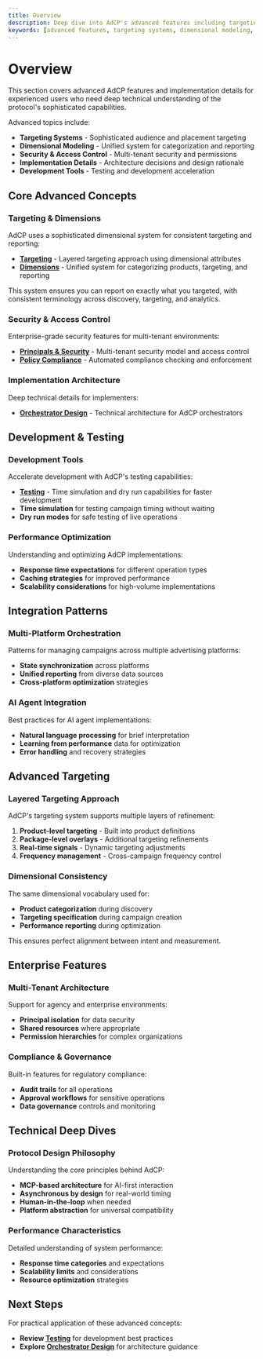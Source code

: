 ```yaml
---
title: Overview
description: Deep dive into AdCP's advanced features including targeting systems, dimensional modeling, security, and implementation details.
keywords: [advanced features, targeting systems, dimensional modeling, security, implementation, technical details]
---
```


# Overview

This section covers advanced AdCP features and implementation details for experienced users who need deep technical understanding of the protocol's sophisticated capabilities.

Advanced topics include:

- **Targeting Systems** - Sophisticated audience and placement targeting
- **Dimensional Modeling** - Unified system for categorization and reporting  
- **Security & Access Control** - Multi-tenant security and permissions
- **Implementation Details** - Architecture decisions and design rationale
- **Development Tools** - Testing and development acceleration

## Core Advanced Concepts

### Targeting & Dimensions
AdCP uses a sophisticated dimensional system for consistent targeting and reporting:

- **[Targeting](./targeting)** - Layered targeting approach using dimensional attributes
- **[Dimensions](./dimensions)** - Unified system for categorizing products, targeting, and reporting

This system ensures you can report on exactly what you targeted, with consistent terminology across discovery, targeting, and analytics.

### Security & Access Control
Enterprise-grade security features for multi-tenant environments:

- **[Principals & Security](./principals-and-security)** - Multi-tenant security model and access control
- **[Policy Compliance](../media-buys/policy-compliance)** - Automated compliance checking and enforcement

### Implementation Architecture
Deep technical details for implementers:

- **[Orchestrator Design](./orchestrator-design)** - Technical architecture for AdCP orchestrators

## Development & Testing

### Development Tools
Accelerate development with AdCP's testing capabilities:

- **[Testing](./testing)** - Time simulation and dry run capabilities for faster development
- **Time simulation** for testing campaign timing without waiting
- **Dry run modes** for safe testing of live operations

### Performance Optimization
Understanding and optimizing AdCP implementations:
- **Response time expectations** for different operation types
- **Caching strategies** for improved performance  
- **Scalability considerations** for high-volume implementations

## Integration Patterns

### Multi-Platform Orchestration
Patterns for managing campaigns across multiple advertising platforms:
- **State synchronization** across platforms
- **Unified reporting** from diverse data sources
- **Cross-platform optimization** strategies

### AI Agent Integration
Best practices for AI agent implementations:
- **Natural language processing** for brief interpretation
- **Learning from performance** data for optimization
- **Error handling** and recovery strategies

## Advanced Targeting

### Layered Targeting Approach
AdCP's targeting system supports multiple layers of refinement:

1. **Product-level targeting** - Built into product definitions
2. **Package-level overlays** - Additional targeting refinements
3. **Real-time signals** - Dynamic targeting adjustments
4. **Frequency management** - Cross-campaign frequency control

### Dimensional Consistency
The same dimensional vocabulary used for:
- **Product categorization** during discovery
- **Targeting specification** during campaign creation
- **Performance reporting** during optimization

This ensures perfect alignment between intent and measurement.

## Enterprise Features

### Multi-Tenant Architecture
Support for agency and enterprise environments:
- **Principal isolation** for data security
- **Shared resources** where appropriate
- **Permission hierarchies** for complex organizations

### Compliance & Governance
Built-in features for regulatory compliance:
- **Audit trails** for all operations
- **Approval workflows** for sensitive operations
- **Data governance** controls and monitoring

## Technical Deep Dives

### Protocol Design Philosophy
Understanding the core principles behind AdCP:
- **MCP-based architecture** for AI-first interaction
- **Asynchronous by design** for real-world timing
- **Human-in-the-loop** when needed
- **Platform abstraction** for universal compatibility

### Performance Characteristics
Detailed understanding of system performance:
- **Response time categories** and expectations
- **Scalability limits** and considerations
- **Resource optimization** strategies

## Next Steps

For practical application of these advanced concepts:
- **Review [Testing](./testing)** for development best practices
- **Explore [Orchestrator Design](./orchestrator-design)** for architecture guidance